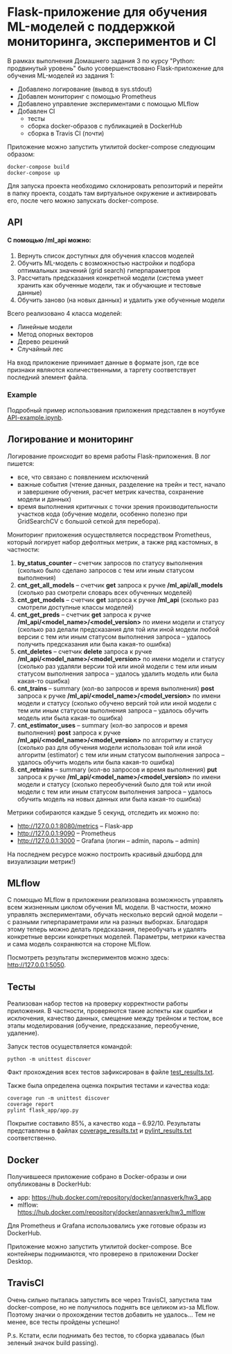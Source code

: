 # Flask-приложение для обучения ML-моделей с поддержкой мониторинга, экспериментов и CI
В рамках выполнения Домашнего задания 3 по курсу "Python: продвинутый уровень" было 
усовершенствовано Flask-приложение для обучения ML-моделей из задания 1:
- Добавлено логирование (вывод в sys.stdout)
- Добавлен мониторинг с помощью Prometheus
- Добавлено управление экспериментами с помощью MLflow
- Добавлен CI
    - тесты
    - сборка docker-образов с публикацией в DockerHub
    - сборка в Travis CI (почти)

Приложение можно запустить утилитой docker-compose следующим образом:
```
docker-compose build
docker-compose up
``` 

Для запуска проекта необходимо склонировать репозиторий и перейти в папку проекта,
создать там виртуальное окружение и активировать его, после чего можно запускать docker-compose.


## API

#### С помощью __/ml_api__ можно:
1. Вернуть список доступных для обучения классов моделей
2. Обучить ML-модель с возможностью настройки и подбора оптимальных значений (grid search) гиперпараметров
3. Рассчитать предсказания конкретной модели (система умеет хранить как обученные модели, так и обучающие и тестовые данные)
4. Обучить заново (на новых данных) и удалить уже обученные модели

Всего реализовано 4 класса моделей:
- Линейные модели
- Метод опорных векторов
- Дерево решений
- Случайный лес

На вход приложение принимает данные в формате json, где все признаки являются количественными, а таргету соответствует последний элемент файла.

### Example
Подробный пример использования приложения представлен в ноутбуке [API-example.ipynb](API-example.ipynb).

## Логирование и мониторинг
Логирование происходит во время работы Flask-приложения. В лог пишется:
- все, что связано с появлением исключений
- важные события (чтение данных, разделение на трейн и тест, начало и завершение обучения, расчет метрик качества, сохранение модели и данных)
- время выполнения критичных с точки зрения производительности участков кода (обучение модели, особенно полезно при GridSearchCV с большой сеткой для перебора).

Мониторинг приложения осуществляется посредством Prometheus, который логирует набор дефолтных метрик, а также ряд кастомных, в частности:
1. __by_status_counter__ – счетчик запросов по статусу выполнения (сколько было сделано запросов с тем или иным статусом выполнения)
2. __cnt_get_all_models__ – счетчик __get__ запроса к ручке __/ml_api/all_models__ (сколько раз смотрели словарь всех обученных моделей)
3. __cnt_get_models__ – счетчик __get__ запроса к ручке __/ml_api__ (сколько раз смотрели доступные классы моделей)
4. __cnt_get_preds__ – счетчик __get__ запроса к ручке __/ml_api/<model_name>/<model_version>__ по имени модели и статусу (сколько раз делали предсказания для той или иной модели любой версии с тем или иным статусом выполнения запроса – удалось получить предсказания или была какая-то ошибка)
5. __cnt_deletes__ – счетчик __delete__ запроса к ручке __/ml_api/<model_name>/<model_version>__ по имени модели и статусу (сколько раз удаляли версии той или иной модели с тем или иным статусом выполнения запроса – удалось удалить модель или была какая-то ошибка)
6. __cnt_trains__ – summary (кол-во запросов и время выполнения) __post__ запроса к ручке __/ml_api/<model_name>/<model_version>__ по имени модели и статусу (сколько обучено версий той или иной модели с тем или иным статусом выполнения запроса – удалось обучить модель или была какая-то ошибка)
7. __cnt_estimator_uses__ – summary (кол-во запросов и время выполнения) __post__ запроса к ручке __/ml_api/<model_name>/<model_version>__ по алгоритму и статусу (сколько раз для обучения модели использован той или иной алгоритм (estimator) с тем или иным статусом выполнения запроса – удалось обучить модель или была какая-то ошибка)
8. __cnt_retrains__ – summary (кол-во запросов и время выполнения) __put__ запроса к ручке __/ml_api/<model_name>/<model_version>__ по имени модели и статусу (сколько переобучений было для той или иной модели с тем или иным статусом выполнения запроса – удалось обучить модель на новых данных или была какая-то ошибка)

Метрики собираются каждые 5 секунд, отследить их можно по:
- http://127.0.0.1:8080/metrics – Flask-app
- http://127.0.0.1:9090 – Prometheus
- http://127.0.0.1:3000 – Grafana (логин – admin, пароль – admin)

На последнем ресурсе можно построить красивый дэшборд для визуализации метрик!)

## MLflow
С помощью MLflow в приложении реализована возможность управлять всем жизненным циклом обучения ML модели. 
В частности, можно управлять экспериментами, обучать несколько версий одной модели – с разными гиперпараметрами или на разных выборках.
Благодаря этому теперь можно делать предсказания, переобучать и удалять конкретные версии конкретных моделей. 
Параметры, метрики качества и сама модель сохраняются на стороне MLflow.

Посмотреть результаты экспериментов можно здесь: http://127.0.0.1:5050.

## Тесты
Реализован набор тестов на проверку корректности работы приложения. В частности, проверяются такие аспекты как
ошибки и исключения, качество данных, смещение между трейном и тестом, все этапы моделирования (обучение, предсказание, переобучение, удаление).

Запуск тестов осуществляется командой:
```
python -m unittest discover
``` 
Факт прохождения всех тестов зафиксирован в файле [test_results.txt](test_results.txt).

Также была определена оценка покрытия тестами и качества кода:
```
coverage run -m unittest discover
coverage report
pylint flask_app/app.py
``` 
Покрытие составило 85%, а качество кода – 6.92/10.
Результаты представлены в файлах [coverage_results.txt](coverage_results.txt) и [pylint_results.txt](pylint_results.txt) соответственно.

## Docker
Получившееся приложение собрано в Docker-образы и они опубликованы в DockerHub:
- app: https://hub.docker.com/repository/docker/annasverk/hw3_app
- mlflow: https://hub.docker.com/repository/docker/annasverk/hw3_mlflow

Для Prometheus и Grafana использовались уже готовые образы из DockerHub.

Приложение можно запустить утилитой docker-compose. Все контейнеры поднимаются, 
что проверено в приложении Docker Desktop.

## TravisCI
Очень сильно пыталась запустить все через TravisCI, запустила там docker-compose, но не получилось поднять все целиком из-за MLflow.
Поэтому значки о прохождении тестов добавить не удалось... Тем не менее, все тесты пройдены успешно!

P.s. Кстати, если поднимать без тестов, то сборка удавалась (был зеленый значок build passing).